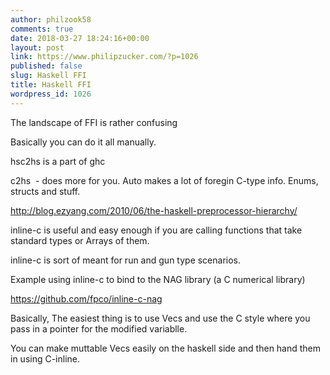 ```yaml
---
author: philzook58
comments: true
date: 2018-03-27 18:24:16+00:00
layout: post
link: https://www.philipzucker.com/?p=1026
published: false
slug: Haskell FFI
title: Haskell FFI
wordpress_id: 1026
---
```


The landscape of FFI is rather confusing

Basically you can do it all manually.

hsc2hs is a part of ghc

c2hs  - does more for you. Auto makes a lot of foregin C-type info. Enums, structs and stuff.



http://blog.ezyang.com/2010/06/the-haskell-preprocessor-hierarchy/

inline-c is useful and easy enough if you are calling functions that take standard types or Arrays of them.

inline-c is sort of meant for run and gun type scenarios.



Example using inline-c to bind to the NAG library (a C numerical library)

https://github.com/fpco/inline-c-nag



Basically, The easiest thing is to use Vecs and use the C style where you pass in a pointer for the modified variablle.

You can make muttable Vecs easily on the haskell side and then hand them in using C-inline.


